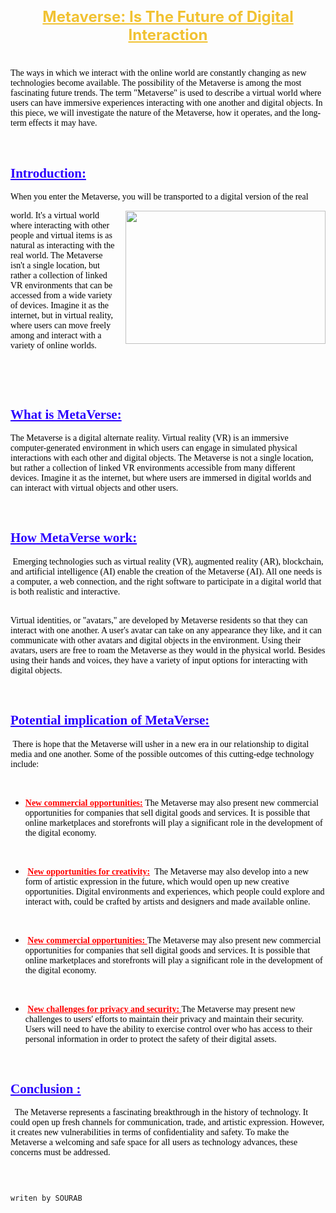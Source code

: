 <h1 style="text-align: center;"><span style="color: #f1c232;"><span style="font-size: x-large;"><u>Metaverse: Is The Future of Digital Interaction</u></span></span></h1><h1 style="text-align: center;"><span><!--more--></span></h1><p style="text-align: left;"><span style="color: #f1c232;"><span style="font-family: Quicksand;"><span style="color: black;">The ways in which we interact with the online world are constantly changing as new technologies become available. The possibility of the Metaverse is among the most fascinating future trends. The term "Metaverse" is used to describe a virtual world where users can have immersive experiences interacting with one another and digital objects. In this piece, we will investigate the nature of the Metaverse, how it operates, and the long-term effects it may have.</span></span></span></p><p style="text-align: left;"><span style="color: #f1c232;"><span style="font-family: Quicksand;"><span style="color: black;">&nbsp;</span></span></span></p><h2 style="text-align: left;"><span style="color: #f1c232;"><span style="font-family: Quicksand;"><span style="color: black;"><span style="color: #2b00fe;"><u><span style="font-family: Calistoga;">Introduction:</span></u></span> <br /></span></span></span></h2><p style="text-align: left;"><span style="color: #f1c232;"><span style="font-family: Quicksand;"><span style="color: black;">When you enter the Metaverse, you will be transported to a digital version of the real </span></span></span></p><div class="separator" style="clear: both; text-align: center;"><span style="font-family: Quicksand;"><span style="color: black;"><a href="https://blogger.googleusercontent.com/img/b/R29vZ2xl/AVvXsEi6RvU2NW-yJwjxcvwEmMbBxHgOEY5ZwrTaIujtotR78iX-I8nuS-2I9QlJmfFaDoGyLO9VtxNs2BgAN2ZPhpZ65dpU4MscJo9WdS3xqhGbGXJEOX9hU4jp7I1geVO392-joSyhXNbloZWYSP4TNZKPVJ7TApNC_L73KW8LfTQ5QBE9Q6JCZSxhJbL9/s900/metaverse.jpg" style="clear: right; float: right; margin-bottom: 1em; margin-left: 1em;"><img border="0" data-original-height="600" data-original-width="900" height="213" src="https://blogger.googleusercontent.com/img/b/R29vZ2xl/AVvXsEi6RvU2NW-yJwjxcvwEmMbBxHgOEY5ZwrTaIujtotR78iX-I8nuS-2I9QlJmfFaDoGyLO9VtxNs2BgAN2ZPhpZ65dpU4MscJo9WdS3xqhGbGXJEOX9hU4jp7I1geVO392-joSyhXNbloZWYSP4TNZKPVJ7TApNC_L73KW8LfTQ5QBE9Q6JCZSxhJbL9/s320/metaverse.jpg" width="320" /></a></span></span></div><span style="font-family: Quicksand;"><span style="color: black;">world. It's a virtual world where interacting with other people and virtual items is as natural as interacting with the real world. The Metaverse isn't a single location, but rather a collection of linked VR environments that can be accessed from a wide variety of devices. Imagine it as the internet, but in virtual reality, where users can move freely among and interact with a variety of online worlds.</span></span><p></p><p style="text-align: left;"><span style="color: #f1c232;"><span style="font-family: Quicksand;"><span style="color: black;">&nbsp;</span></span></span></p><p style="text-align: left;"><span style="color: #f1c232;"><span style="font-family: Quicksand;"><span style="color: black;">&nbsp;</span></span></span></p><h2 style="text-align: left;"><span style="color: #f1c232;"><span style="font-family: Quicksand;"><span style="color: black;"><span style="color: #2b00fe;"><u><span style="font-family: Calistoga;">What is MetaVerse:</span></u></span> </span></span></span></h2><p style="text-align: left;"><span style="color: #f1c232;"><span style="font-family: Quicksand;"><span style="color: black;">The Metaverse is a digital alternate reality. Virtual reality (VR) is an immersive computer-generated environment in which users can engage in simulated physical interactions with each other and digital objects. The Metaverse is not a single location, but rather a collection of linked VR environments accessible from many different devices. Imagine it as the internet, but where users are immersed in digital worlds and can interact with virtual objects and other users. <br /></span></span></span></p><p style="text-align: left;"><span style="color: #f1c232;"><span style="font-family: Quicksand;"><span style="color: black;">&nbsp;</span></span></span></p><h2 style="text-align: left;"><span style="color: #f1c232;"><span style="font-family: Quicksand;"><span style="color: black;"><span style="color: #2b00fe;"><u><span style="font-family: Calistoga;">How MetaVerse work:</span></u></span></span></span></span></h2><p style="text-align: left;"><span style="color: #f1c232;"><span style="font-family: Quicksand;"><span style="color: black;">&nbsp;Emerging technologies such as virtual reality (VR), augmented reality (AR), blockchain, and artificial intelligence (AI) enable the creation of the Metaverse (AI). All one needs is a computer, a web connection, and the right software to participate in a digital world that is both realistic and interactive.<br /></span></span></span></p><p style="text-align: left;"><span style="color: #f1c232;"><span style="font-family: Quicksand;"><span style="color: black;"></span></span></span></p><p style="text-align: left;"><span style="color: #f1c232;"><span style="font-family: Quicksand;"><span style="color: black;"><br />Virtual identities, or "avatars," are developed by Metaverse residents so that they can interact with one another. A user's avatar can take on any appearance they like, and it can communicate with other avatars and digital objects in the environment. Using their avatars, users are free to roam the Metaverse as they would in the physical world. Besides using their hands and voices, they have a variety of input options for interacting with digital objects.&nbsp;</span></span></span></p><p style="text-align: left;"><span style="color: #f1c232;"><span style="font-family: Quicksand;"><span style="color: black;">&nbsp;</span></span></span></p><h2 style="text-align: left;"><span style="color: #f1c232;"><span style="font-family: Quicksand;"><span style="color: black;"><span style="color: #2b00fe;"><u><span style="font-family: Calistoga;">Potential implication of MetaVerse:</span></u></span></span></span></span></h2><p style="text-align: left;"><span style="color: #f1c232;"><span style="font-family: Quicksand;"><span style="color: black;">&nbsp;There is hope that the Metaverse will usher in a new era in our relationship to digital media and one another. Some of the possible outcomes of this cutting-edge technology include:</span></span></span></p><p style="text-align: left;"><span style="color: #f1c232;"><span style="font-family: Quicksand;"><span style="color: black;">&nbsp;</span></span></span></p><ul style="text-align: left;"><li><span style="color: #f1c232;"><span style="font-family: Quicksand;"><span style="color: black;"><span style="color: red;"><u><b>New commercial opportunities:</b></u>&nbsp;</span>The Metaverse may also present new commercial opportunities for companies that sell digital goods and services. It is possible that online marketplaces and storefronts will play a significant role in the development of the digital economy.</span></span></span></li></ul><p><span style="color: #f1c232;"><span style="font-family: Quicksand;"><span style="color: black;">&nbsp;</span></span></span></p><ul style="text-align: left;"><li><span style="color: #f1c232;"><span style="font-family: Quicksand;"><span style="color: black;">&nbsp;<span style="color: red;"><b><u>New opportunities for creativity:</u>&nbsp; </b></span>The Metaverse may also develop into a new form of artistic expression in the future, which would open up new creative opportunities. Digital environments and experiences, which people could explore and interact with, could be crafted by artists and designers and made available online.</span></span></span></li></ul><p><span style="color: #f1c232;"><span style="font-family: Quicksand;"><span style="color: black;">&nbsp;</span></span></span></p><ul style="text-align: left;"><li><span style="color: #f1c232;"><span style="font-family: Quicksand;"><span style="color: black;">&nbsp;<span style="color: red;"><u><b>New commercial opportunities:&nbsp;</b></u></span>The Metaverse may also present new commercial opportunities for companies that sell digital goods and services. It is possible that online marketplaces and storefronts will play a significant role in the development of the digital economy.</span></span></span></li></ul><p><span style="color: #f1c232;"><span style="font-family: Quicksand;"><span style="color: black;">&nbsp;</span></span></span></p><ul style="text-align: left;"><li><span style="color: #f1c232;"><span style="font-family: Quicksand;"><span style="color: black;">&nbsp;<span style="color: red;"><u><b>New challenges for privacy and security: </b></u></span>The Metaverse may present new challenges to users' efforts to maintain their privacy and maintain their security. Users will need to have the ability to exercise control over who has access to their personal information in order to protect the safety of their digital assets.</span></span></span></li></ul><p><span style="color: #f1c232;"><span style="font-family: Quicksand;"><span style="color: black;">&nbsp;</span></span></span></p><h2 style="text-align: left;"><span style="color: #f1c232;"><span style="font-family: Quicksand;"><span style="color: black;"><span style="color: #2b00fe;"><u><span style="font-family: Calistoga;">Conclusion :</span></u></span></span></span></span></h2><p><span style="color: #f1c232;"><span style="font-family: Quicksand;"><span style="color: black;">&nbsp; The Metaverse represents a fascinating breakthrough in the history of technology. It could open up fresh channels for communication, trade, and artistic expression. However, it creates new vulnerabilities in terms of confidentiality and safety. To make the Metaverse a welcoming and safe space for all users as technology advances, these concerns must be addressed.</span></span></span></p><div><div><p style="text-align: left;"><span style="color: #f1c232;"><span style="font-family: Quicksand;"><span style="color: black;">&nbsp;</span></span> <br /></span></p></div></div>

                                                                           writen by SOURAB
